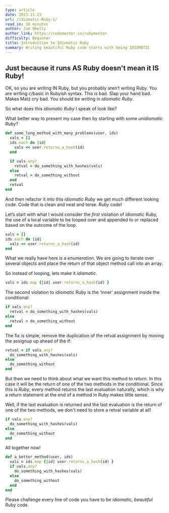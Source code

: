 ```yaml
---
type: article
date: 2013-11-23
url: /idiomatic-Ruby-1/
read_in: 10 minutes
author: Jim OKelly
author_link: https://codementor.io/rubymentor
difficulty: Beginner
title: Introduction to Idiomatic Ruby
summary: Writing beautiful Ruby code starts with being IDIOMATIC
---
```


## Just because it runs AS Ruby doesn't mean it IS Ruby!

OK, so you are writing IN Ruby, but you probably aren’t writing Ruby. You are writing c/basic in Rubyish syntax. This is bad. Slap your hand bad. Makes Matz cry bad. You should be writing in *idiomatic Ruby*.

So what does this *idiomatic Ruby* I speak of look like?

What better way to present my case then by starting with some *unidiomatic Ruby*?

```Ruby
def some_long_method_with_many_problems(user, ids)
  vals = []
  ids.each do |id|
    vals << user.returns_a_hash(id)
  end

  if vals.any?
    retval = do_something_with_hashes(vals)
  else
    retval = do_something_without
  end
  retval
end
```

And then refactor it into this *idiomatic Ruby* we get much different looking code. Code that is clean and neat and terse. *Ruby code*!

Let’s start with what I would consider the *first* violation of *idiomatic* Ruby, the use of a local variable to be looped over and appended to or replaced based on the outcome of the loop.

```Ruby
vals = []
ids.each do |id|
  vals << user.returns_a_hash(id)
end
```

What we really have here is a *enumeration*. We are going to iterate over several objects and place the return of that object method call into an array.

So instead of looping, lets make it *idiomatic*.

```Ruby
vals = ids.map {|id| user.returns_a_hash(id) }
```

The second violation to *idiomatic* Ruby is the ‘inner’ assignment inside the conditional:

```Ruby
if vals.any?
  retval = do_something_with_hashes(vals)
else
  retval = do_something_without
end
```

The fix is simple, remove the duplication of the retval assignment by moving the assignup up ahead of the if:

```Ruby
retval = if vals.any?
  do_something_with_hashes(vals)
else
  do_something_without
end
```

But then we need to think about what we want this method to *return*. In this case it will be the return of one of the two methods in the conditional. Since this is *Ruby*, every method returns the last evaluation naturally, which is why a return statement at the end of a method in Ruby makes little sense.

Well, if the last evaluation is returned and the last evaluation is the return of one of the two methods, we don't need to store a retval variable at all!

```Ruby
if vals.any?
  do_something_with_hashes(vals)
else
  do_something_without
end
```

All together now!

```Ruby
def a_better_method(user, ids)
  vals = ids.map {|id| user.returns_a_hash(id) }
  if vals.any?
    do_something_with_hashes(vals)
  else
    do_something_without
  end
end
```

Please challenge every line of code you have to be *idiomatic*, *beautiful* Ruby code.
